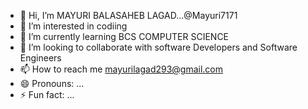 - 👋 Hi, I’m   MAYURI BALASAHEB LAGAD...@Mayuri7171
- 👀 I’m interested in codiing
- 🌱 I’m currently learning BCS COMPUTER SCIENCE 
- 💞️ I’m looking to collaborate with software Developers and Software Engineers
- 📫 How to reach me mayurilagad293@gmail.com
- 😄 Pronouns: ...
- ⚡ Fun fact: ...

<!---
Mayuri7171/Mayuri7171 is a ✨ special ✨ repository because its `README.md` (this file) appears on your GitHub profile.
You can click the Preview link to take a look at your changes.
--->
